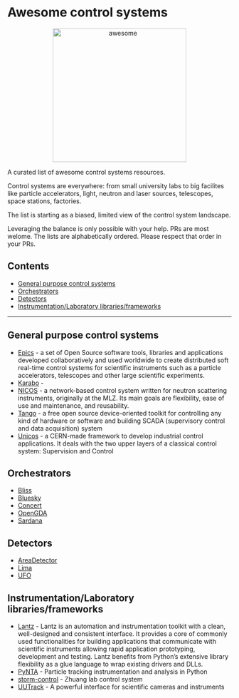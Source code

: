 # Awesome control systems

<div align="center">
  <img width="300" src="https://github.com/sindresorhus/awesome/blob/main/media/logo.svg" alt="awesome" />
</div>

A curated list of awesome control systems resources.

Control systems are everywhere: from small university labs to big facilites like particle accelerators, light, neutron and laser sources, telescopes, space stations, factories.

The list is starting as a biased, limited view of the control system landscape.

Leveraging the balance is only possible with your help. PRs are most welome. The lists are alphabetically ordered. Please respect that order in your PRs.

## Contents

* [General purpose control systems](#general-purpose-control-systems)
* [Orchestrators](#orchestrators)
* [Detectors](#detectors)
* [Instrumentation/Laboratory libraries/frameworks](#instrumentationLaboratory-librariesframeworks)

***

## General purpose control systems

* [Epics](https://epics.anl.gov/) - a set of Open Source software tools, libraries and applications developed collaboratively and used worldwide to create distributed soft real-time control systems for scientific instruments such as a particle accelerators, telescopes and other large scientific experiments.
* [Karabo](https://in.xfel.eu/readthedocs/docs/karabo/en/latest/index.html) -
* [NICOS](https://nicos-controls.org/) - a network-based control system written for neutron scattering instruments, originally at the MLZ. Its main goals are flexibility, ease of use and maintenance, and reusability.
* [Tango](https://tango-controls.org) - a free open source device-oriented toolkit for controlling any kind of hardware or software and building SCADA (supervisory control and data acquisition) system
* [Unicos](https://unicos.web.cern.ch/) - a CERN-made framework to develop industrial control applications. It deals with the two upper layers of a classical control system: Supervision and Control


## Orchestrators

* [Bliss](https://bliss.gitlab-pages.esrf.fr/bliss/master/)
* [Bluesky](https://blueskyproject.io/bluesky/)
* [Concert](https://concert.rtfd.io/)
* [OpenGDA](www.opengda.org/)
* [Sardana](https://sardana-controls.org/)


## Detectors

* [AreaDetector](https://areadetector.github.io/)
* [Lima](https://lima1.rtfd.io)
* [UFO](https://ufo-core.rtfd.io)

## Instrumentation/Laboratory libraries/frameworks

* [Lantz](https://lantz.rtfd.io) - Lantz is an automation and instrumentation toolkit with a clean, 
  well-designed and consistent interface. It provides a core of commonly used functionalities for 
  building applications that communicate with scientific instruments allowing rapid application
  prototyping, development and testing. Lantz benefits from Python’s extensive library flexibility
  as a glue language to wrap existing drivers and DLLs.
* [PyNTA](https://python-nta.rtfd.io) - Particle tracking instrumentation and analysis in Python
* [storm-control](https://github.com/ZhuangLab/storm-control) - Zhuang lab control system
* [UUTrack](https://uutrack.rtfd.io) - A powerful interface for scientific cameras and instruments
